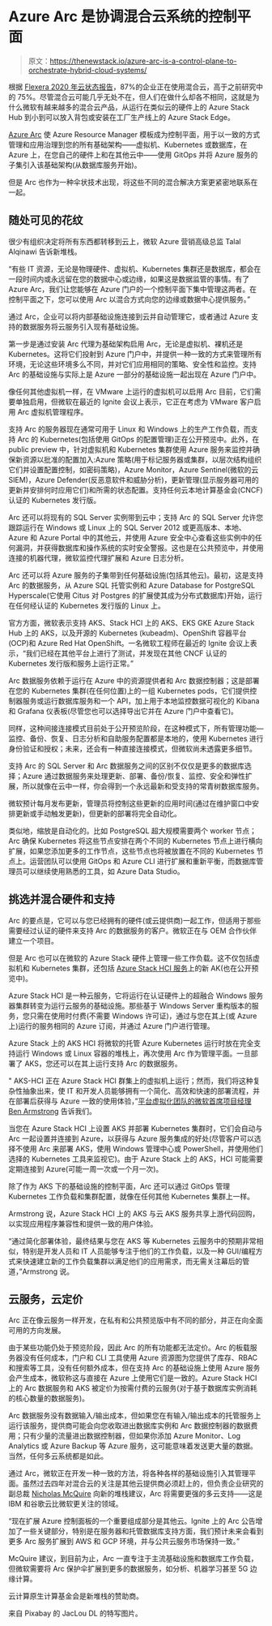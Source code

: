 # Azure Arc 是协调混合云系统的控制平面

> 原文：<https://thenewstack.io/azure-arc-is-a-control-plane-to-orchestrate-hybrid-cloud-systems/>

根据 [Flexera 2020 年云状态报告](https://info.flexera.com/SLO-CM-REPORT-State-of-the-Cloud-2020)，87%的企业正在使用混合云，高于之前研究中的 75%。尽管混合云可能几乎无处不在，但人们在做什么却各不相同，这就是为什么微软有越来越多的混合云产品，从运行在类似云的硬件上的 Azure Stack Hub 到小到可以放入背包或安装在工厂生产线上的 Azure Stack Edge。

[Azure Arc](https://thenewstack.io/azure-arc-is-developing-into-a-full-hybrid-infrastructure-system) 使 Azure Resource Manager 模板成为控制平面，用于以一致的方式管理和应用治理到您的所有基础架构——虚拟机、Kubernetes 或数据库，在 Azure 上，在您自己的硬件上和在其他云中——使用 GitOps 并将 Azure 服务的子集引入该基础架构(从数据库服务开始)。

但是 Arc 也作为一种伞状技术出现，将这些不同的混合解决方案更紧密地联系在一起。

## **随处可见的花纹**

很少有组织决定将所有东西都转移到云上，微软 Azure 营销高级总监 Talal Alqinawi 告诉新堆栈。

“有些 IT 资源，无论是物理硬件、虚拟机、Kubernetes 集群还是数据库，都会在一段时间内或永远留在您的数据中心或边缘，如果这是数据监管的事情。有了 Azure Arc，我们让您能够在 Azure 门户的一个控制平面下集中管理这两者。在控制平面之下，您可以使用 Arc 以混合方式向您的边缘或数据中心提供服务。”

通过 Arc，企业可以将内部基础设施连接到云并自动管理它，或者通过 Azure 支持的数据服务将云服务引入现有基础设施。

第一步是通过安装 Arc 代理为基础架构启用 Arc，无论是虚拟机、裸机还是 Kubernetes。这将它们投射到 Azure 门户中，并提供一种一致的方式来管理所有环境，无论这些环境多么不同，并对它们应用相同的策略、安全性和监控。支持 Arc 的基础设施与实际上是 Azure 一部分的基础设施一起出现在 Azure 门户中。

像任何其他虚拟机一样，在 VMware 上运行的虚拟机可以启用 Arc 目前，它们需要单独启用，但微软在最近的 Ignite 会议上表示，它正在考虑为 VMware 客户启用 Arc 虚拟机管理程序。

支持 Arc 的服务器现在通常可用于 Linux 和 Windows 上的生产工作负载，而支持 Arc 的 Kubernetes(包括使用 GitOps 的配置管理)正在公开预览中。此外，在 public preview 中，针对虚拟机和 Kubernetes 集群使用 Azure 服务来监控并确保新资源以批准的配置加入:Azure 策略(用于标记服务器或集群，以层次结构组织它们并设置配置控制，如密码策略)，Azure Monitor，Azure Sentinel(微软的云 SIEM)，Azure Defender(反恶意软件和威胁分析)，更新管理(显示服务器可用的更新并安排何时应用它们)和所需的状态配置。支持任何云本地计算基金会(CNCF)认证的 Kubernetes 发行版。

Arc 还可以将现有的 SQL Server 实例带到云中；支持 Arc 的 SQL Server 允许您跟踪运行在 Windows 或 Linux 上的 SQL Server 2012 或更高版本、本地、Azure 和 Azure Portal 中的其他云，并使用 Azure 安全中心查看这些实例中的任何漏洞，并获得数据库和操作系统的实时安全警报。这也是在公共预览中，并使用连接的机器代理，微软监控代理扩展和 Azure 日志分析。

Arc 还可以将 Azure 服务的子集带到任何基础设施(包括其他云)。最初，这是支持 Arc 的数据服务，从 Azure SQL 托管实例和 Azure Database for PostgreSQL Hyperscale(它使用 Citus 对 Postgres 的扩展使其成为分布式数据库)开始，运行在任何经认证的 Kubernetes 发行版的 Linux 上。

官方方面，微软表示支持 AKS、Stack HCI 上的 AKS、EKS GKE Azure Stack Hub 上的 AKS，以及开源的 Kubernetes (kubeadm)、OpenShift 容器平台(OCP)和 Azure Red Hat OpenShift。一名微软工程师在最近的 Ignite 会议上表示，“我们已经在其他平台上进行了测试，并发现在其他 CNCF 认证的 Kubernetes 发行版和服务上运行正常。”

Arc 数据服务依赖于运行在 Azure 中的资源提供者和 Arc 数据控制器；这是部署在您的 Kubernetes 集群(在任何位置)上的一组 Kubernetes pods，它们提供控制器服务或运行数据库服务和一个 API，加上用于本地监控数据可视化的 Kibana 和 Grafana 仪表板(尽管您也可以选择导出它并在 Azure 门户中查看它)。

同样，这种间接连接模式目前处于公开预览阶段，在这种模式下，所有管理功能—监控、备份、恢复、日志分析和自助服务配置都是本地的，使用 Kubernetes 进行身份验证和授权；未来，还会有一种直接连接模式，但微软尚未透露更多细节。

支持 Arc 的 SQL Server 和 Arc 数据服务之间的区别不仅仅是更多的数据库选择；Azure 通过数据服务来处理更新、部署、备份/恢复、监控、安全和弹性扩展，所以就像在云中一样，你会得到一个永远最新和受支持的常青树数据库服务。

微软预计每月发布更新，管理员将控制这些更新的应用时间(通过在维护窗口中安排更新或手动触发更新)，但更新的部署将完全自动化。

类似地，缩放是自动化的。比如 PostgreSQL 超大规模需要两个 worker 节点；Arc 确保 Kubernetes 将这些节点安排在两个不同的 Kubernetes 节点上进行横向扩展，如果您添加更多的工作节点，这些节点也将被放置在不同的 Kubernetes 节点上。运营团队可以使用 GitOps 和 Azure CLI 进行扩展和重新平衡，而数据库管理员可以继续使用熟悉的工具，如 Azure Data Studio。

## **挑选并混合硬件和支持**

Arc 的要点是，它可以与您已经拥有的硬件(或云提供商)一起工作，但适用于那些需要经过认证的硬件来支持 Arc 的数据服务的客户。微软正在与 OEM 合作伙伴建立一个项目。

但是 Arc 也可以在微软的 Azure Stack 硬件上管理一些工作负载。这不仅包括虚拟机和 Kubernetes 集群，还包括 [Azure Stack HCI 服务](https://aka.ms/AKS-HCI)上的新 AK(也在公开预览中)。

Azure Stack HCI 是一种云服务，它将运行在认证硬件上的超融合 Windows 服务器集群转变为运行云服务的基础设施。那些基于 Windows Server 重构版本的服务，您只需在使用时付费(不需要 Windows 许可证)，通过与您在其上(或 Azure 上)运行的服务相同的 Azure 订阅，并通过 Azure 门户进行管理。

Azure Stack 上的 AKS HCI 将微软的托管 Azure Kubernetes 运行时放在完全支持运行 Windows 或 Linux 容器的堆栈上，再次使用 Arc 作为管理平面。一旦部署了 AKS，您还可以在其上运行支持 Arc 的数据服务。

" AKS-HCI 正在 Azure Stack HCI 群集上的虚拟机上运行；然而，我们将这种复杂性抽象出来，使 IT 和开发人员能够拥有一个简化、高效和快速的部署流程，并在部署后获得与 Azure 一致的使用体验，”[平台虚拟化团队的微软首席项目经理 Ben Armstrong](https://twitter.com/vBenArmstrong/) 告诉我们。

当您在 Azure Stack HCI 上设置 AKS 并部署 Kubernetes 集群时，它们会自动与 Arc 一起设置并连接到 Azure，以获得与 Azure 服务集成的好处(尽管客户可以选择不使用 Arc 来部署 AKS，使用 Windows 管理中心或 PowerShell，并使用他们选择的 Kubernetes 工具来监视它)。由于 Azure Stack 上的 AKS，HCI 可能需要定期连接到 Azure(可能一周一次或一个月一次)。

除了作为 AKS 下的基础设施的控制平面，Arc 还可以通过 GitOps 管理 Kubernetes 工作负载和集群配置，就像在任何其他 Kubernetes 集群上一样。

Armstrong 说，Azure Stack HCI 上的 AKS 与云 AKS 服务共享上游代码回购，以实现应用程序兼容性和提供一致的用户体验。

“通过简化部署体验，最终结果与您在 AKS 等 Kubernetes 云服务中的预期非常相似，特别是开发人员和 IT 人员能够专注于他们的工作负载，以及一种 GUI/编程方式来快速建立新的工作负载集群以满足他们的应用需求，而无需关注幕后的管道，”Armstrong 说。

## **云服务，云定价**

Arc 正在像云服务一样开发，在私有和公共预览版中有不同的部分，并正在向全面可用的方向发展。

由于某些功能仍处于预览阶段，因此 Arc 的所有功能都无法定价。Arc 的板载服务器没有任何成本，门户和 CLI 工具使用 Azure 资源图为您提供了库存、RBAC 和搜索等工具，没有任何额外成本，但在支持 Arc 的基础设施上使用 Azure 服务会产生成本，微软称这与直接在 Azure 上使用它们是一致的。Azure Stack HCI 上的 Arc 数据服务和 AKS 被定价为按需付费的云服务(对于基于数据库实例消耗的核心数量的数据服务)。

Arc 数据服务没有数据输入/输出成本，但如果您在有输入/输出成本的托管服务上运行该服务，提供商可能会向您收取进出数据库实例和 Arc 数据控制器的数据费用；只有少量的流量进出数据控制器，但如果你添加 Azure Monitor、Log Analytics 或 Azure Backup 等 Azure 服务，这可能意味着发送更大量的数据。当然，任何多云系统都是如此。

通过 Arc，微软正在开发一种一致的方法，将各种各样的基础设施引入其管理平面。虽然过去四年对混合云的关注是其他云提供商必须赶上的，但负责企业研究的副总裁 [Nicholas McQuire](https://www.linkedin.com/in/nicholasmcquire/) 向新的堆栈建议，Arc 将需要更强的多云支持——这是 IBM 和谷歌云比微软更关注的领域。

“现在扩展 Azure 控制面板的一个重要组成部分是其他云。Ignite 上的 Arc 公告增加了一些关键部分，特别是在服务器和托管数据库支持方面，我们预计未来会看到更多 Arc 服务扩展到 AWS 和 GCP 环境，并与公共云服务市场保持一致。”

McQuire 建议，到目前为止，Arc 一直专注于主流基础设施和数据库工作负载，但微软需要将 Arc 保护伞扩展到更多的数据服务，如分析、机器学习甚至 5G 边缘计算。

云计算原生计算基金会是新堆栈的赞助商。

来自 Pixabay 的 JacLou DL 的特写图片。

<svg xmlns:xlink="http://www.w3.org/1999/xlink" viewBox="0 0 68 31" version="1.1"><title>Group</title> <desc>Created with Sketch.</desc></svg>